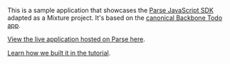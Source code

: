 This is a sample application that showcases the [Parse JavaScript SDK](https://www.parse.com/docs/js_guide) adapted as a Mixture project. It's based on the [canonical Backbone Todo app](http://addyosmani.github.com/todomvc/).

[View the live application hosted on Parse here](http://todolist.parseapp.com).

[Learn how we built it in the tutorial](https://parse.com/tutorials/todo-app-with-javascript).

